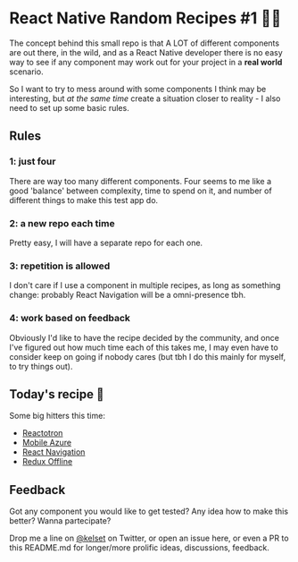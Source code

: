 # React Native Random Recipes \#1 👨‍🍳

The concept behind this small repo is that A LOT of different components are out there, in the wild, and as a React Native developer there is no easy way to see if any component may work out for your project in a **real world** scenario.

So I want to try to mess around with some components I think may be interesting, but *at the same time* create a situation closer to reality - I also need to set up some basic rules.

## Rules

### 1: just four

There are way too many different components. Four seems to me like a good 'balance' between complexity, time to spend on it, and number of different things to make this test app do.

### 2: a new repo each time

Pretty easy, I will have a separate repo for each one.

### 3: repetition is allowed

I don't care if I use a component in multiple recipes, as long as something change: probably React Navigation will be a omni-presence tbh.

### 4: work based on feedback

Obviously I'd like to have the recipe decided by the community, and once I've figured out how much time each of this takes me, I may even have to consider keep on going if nobody cares (but tbh I do this mainly for myself, to try things out).

## Today's recipe 🍏

Some big hitters this time:

* [Reactotron](https://github.com/infinitered/reactotron)
* [Mobile Azure](https://mobile.azure.com)
* [React Navigation](https://github.com/react-community/react-navigation)
* [Redux Offline](https://github.com/jevakallio/redux-offline)

## Feedback

Got any component you would like to get tested? Any idea how to make this better? Wanna partecipate?

Drop me a line on [@kelset](https://twitter.com/Kelset) on Twitter, or open an issue here, or even a PR to this README.md for longer/more prolific ideas, discussions, feedback.